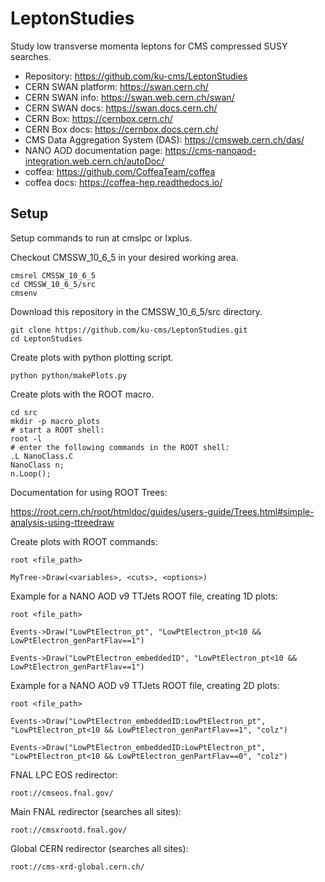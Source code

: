 # LeptonStudies

Study low transverse momenta leptons for CMS compressed SUSY searches.
- Repository: https://github.com/ku-cms/LeptonStudies
- CERN SWAN platform: https://swan.cern.ch/
- CERN SWAN info: https://swan.web.cern.ch/swan/
- CERN SWAN docs: https://swan.docs.cern.ch/
- CERN Box: https://cernbox.cern.ch/
- CERN Box docs: https://cernbox.docs.cern.ch/
- CMS Data Aggregation System (DAS): https://cmsweb.cern.ch/das/ 
- NANO AOD documentation page: https://cms-nanoaod-integration.web.cern.ch/autoDoc/
- coffea: https://github.com/CoffeaTeam/coffea
- coffea docs: https://coffea-hep.readthedocs.io/

## Setup

Setup commands to run at cmslpc or lxplus.

Checkout CMSSW_10_6_5 in your desired working area.
```
cmsrel CMSSW_10_6_5
cd CMSSW_10_6_5/src
cmsenv
```

Download this repository in the CMSSW_10_6_5/src directory.
```
git clone https://github.com/ku-cms/LeptonStudies.git
cd LeptonStudies
```

Create plots with python plotting script.
```
python python/makePlots.py
```

Create plots with the ROOT macro.
```
cd src
mkdir -p macro_plots
# start a ROOT shell:
root -l
# enter the following commands in the ROOT shell:
.L NanoClass.C
NanoClass n;
n.Loop();
```

Documentation for using ROOT Trees:

https://root.cern.ch/root/htmldoc/guides/users-guide/Trees.html#simple-analysis-using-ttreedraw

Create plots with ROOT commands:
```
root <file_path>

MyTree->Draw(<variables>, <cuts>, <options>)
```

Example for a NANO AOD v9 TTJets ROOT file, creating 1D plots:
```
root <file_path>

Events->Draw("LowPtElectron_pt", "LowPtElectron_pt<10 && LowPtElectron_genPartFlav==1")

Events->Draw("LowPtElectron_embeddedID", "LowPtElectron_pt<10 && LowPtElectron_genPartFlav==1")
```

Example for a NANO AOD v9 TTJets ROOT file, creating 2D plots:
```
root <file_path>

Events->Draw("LowPtElectron_embeddedID:LowPtElectron_pt", "LowPtElectron_pt<10 && LowPtElectron_genPartFlav==1", "colz")

Events->Draw("LowPtElectron_embeddedID:LowPtElectron_pt", "LowPtElectron_pt<10 && LowPtElectron_genPartFlav==0", "colz")
```

FNAL LPC EOS redirector:
```
root://cmseos.fnal.gov/
```

Main FNAL redirector (searches all sites):
```
root://cmsxrootd.fnal.gov/
```

Global CERN redirector (searches all sites):
```
root://cms-xrd-global.cern.ch/
```
